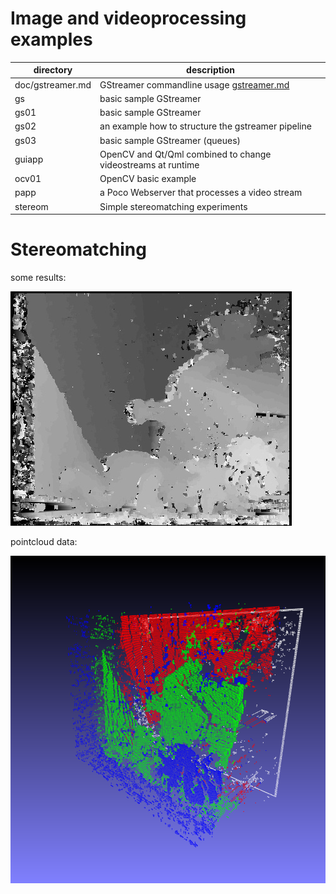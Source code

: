 # Image and videoprocessing examples

| directory| description |
|---|---|
|doc/gstreamer.md | GStreamer commandline usage [gstreamer.md](./doc/gstreamer.md) |
|gs |basic sample GStreamer|
|gs01| basic sample GStreamer
|gs02| an example how to structure the gstreamer pipeline
|gs03| basic sample GStreamer (queues)
|guiapp |OpenCV and Qt/Qml combined to change videostreams at runtime
|ocv01 |OpenCV basic example
|papp |a Poco Webserver that processes a video stream
|stereom | Simple stereomatching experiments

# Stereomatching 
some results:

![image](data/result.jpg)

pointcloud data:

![image](data/pointcloud00.png)